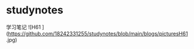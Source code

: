 # studynotes
学习笔记
![H61 ](https://github.com/18242331255/studynotes/blob/main/blogs/picturesH61 .jpg)